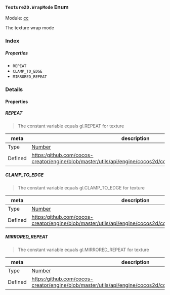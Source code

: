### `Texture2D.WrapMode` Enum



Module: [cc](../modules/cc.md)




The texture wrap mode

### Index

##### Properties

  - `REPEAT`
  - `CLAMP_TO_EDGE`
  - `MIRRORED_REPEAT`

### Details

#### Properties


##### REPEAT

> The constant variable equals gl.REPEAT for texture

| meta | description |
|------|-------------|
| Type | <a href="https://developer.mozilla.org/en/JavaScript/Reference/Global_Objects/Number" class="crosslink external" target="_blank">Number</a> |
| Defined | [https:/github.com/cocos-creator/engine/blob/master/utils/api/engine/cocos2d/core/textures/CCTexture2D.js:42](https:/github.com/cocos-creator/engine/blob/master/utils/api/engine/cocos2d/core/textures/CCTexture2D.js#L42) |



##### CLAMP_TO_EDGE

> The constant variable equals gl.CLAMP_TO_EDGE for texture

| meta | description |
|------|-------------|
| Type | <a href="https://developer.mozilla.org/en/JavaScript/Reference/Global_Objects/Number" class="crosslink external" target="_blank">Number</a> |
| Defined | [https:/github.com/cocos-creator/engine/blob/master/utils/api/engine/cocos2d/core/textures/CCTexture2D.js:49](https:/github.com/cocos-creator/engine/blob/master/utils/api/engine/cocos2d/core/textures/CCTexture2D.js#L49) |



##### MIRRORED_REPEAT

> The constant variable equals gl.MIRRORED_REPEAT for texture

| meta | description |
|------|-------------|
| Type | <a href="https://developer.mozilla.org/en/JavaScript/Reference/Global_Objects/Number" class="crosslink external" target="_blank">Number</a> |
| Defined | [https:/github.com/cocos-creator/engine/blob/master/utils/api/engine/cocos2d/core/textures/CCTexture2D.js:56](https:/github.com/cocos-creator/engine/blob/master/utils/api/engine/cocos2d/core/textures/CCTexture2D.js#L56) |


